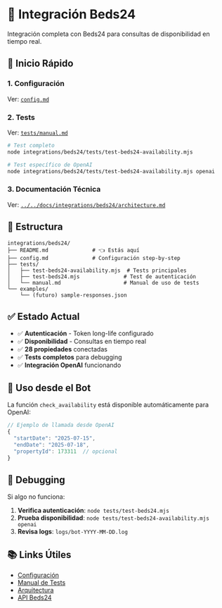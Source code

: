 # 🏨 Integración Beds24

Integración completa con Beds24 para consultas de disponibilidad en tiempo real.

## 🚀 Inicio Rápido

### 1. Configuración
Ver: [`config.md`](./config.md)

### 2. Tests
Ver: [`tests/manual.md`](./tests/manual.md)

```bash
# Test completo
node integrations/beds24/tests/test-beds24-availability.mjs

# Test específico de OpenAI
node integrations/beds24/tests/test-beds24-availability.mjs openai
```

### 3. Documentación Técnica
Ver: [`../../docs/integrations/beds24/architecture.md`](../../docs/integrations/beds24/architecture.md)

## 📁 Estructura

```
integrations/beds24/
├── README.md              # 👈 Estás aquí
├── config.md              # Configuración step-by-step
├── tests/
│   ├── test-beds24-availability.mjs  # Tests principales
│   ├── test-beds24.mjs              # Test de autenticación
│   └── manual.md                    # Manual de uso de tests
└── examples/
    └── (futuro) sample-responses.json
```

## ✅ Estado Actual

- ✅ **Autenticación** - Token long-life configurado
- ✅ **Disponibilidad** - Consultas en tiempo real
- ✅ **28 propiedades** conectadas
- ✅ **Tests completos** para debugging
- ✅ **Integración OpenAI** funcionando

## 🔧 Uso desde el Bot

La función `check_availability` está disponible automáticamente para OpenAI:

```javascript
// Ejemplo de llamada desde OpenAI
{
  "startDate": "2025-07-15",
  "endDate": "2025-07-18",
  "propertyId": 173311  // opcional
}
```

## 🐛 Debugging

Si algo no funciona:

1. **Verifica autenticación**: `node tests/test-beds24.mjs`
2. **Prueba disponibilidad**: `node tests/test-beds24-availability.mjs openai`
3. **Revisa logs**: `logs/bot-YYYY-MM-DD.log`

## 📚 Links Útiles

- [Configuración](./config.md)
- [Manual de Tests](./tests/manual.md)
- [Arquitectura](../../docs/integrations/beds24/architecture.md)
- [API Beds24](https://api.beds24.com/v2) 
